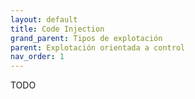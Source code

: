 ```yaml
---
layout: default
title: Code Injection
grand_parent: Tipos de explotación
parent: Explotación orientada a control
nav_order: 1
---
```



TODO